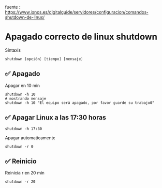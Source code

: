  fuente : https://www.ionos.es/digitalguide/servidores/configuracion/comandos-shutdown-de-linux/

# Apagado correcto de linux shutdown
 

Sintaxis 
```shell
shutdown [opción] [tiempo] [mensaje]
```

## ✅ Apagado

Apagar en 10 min
```shell
shutdown -h 10
# mostrando mensaje
shutdown -h 10 "El equipo será apagado, por favor guarde su trabajo0"
```

## ✅ Apagar Linux a las 17:30 horas
```shell
shutdown -h 17:30
```




Apagar automaticamente
```shell
shutdown -r 0
```

## ✅ Reinicio

Reinicia r en 20 min
```shell
shutdown -r 20
```